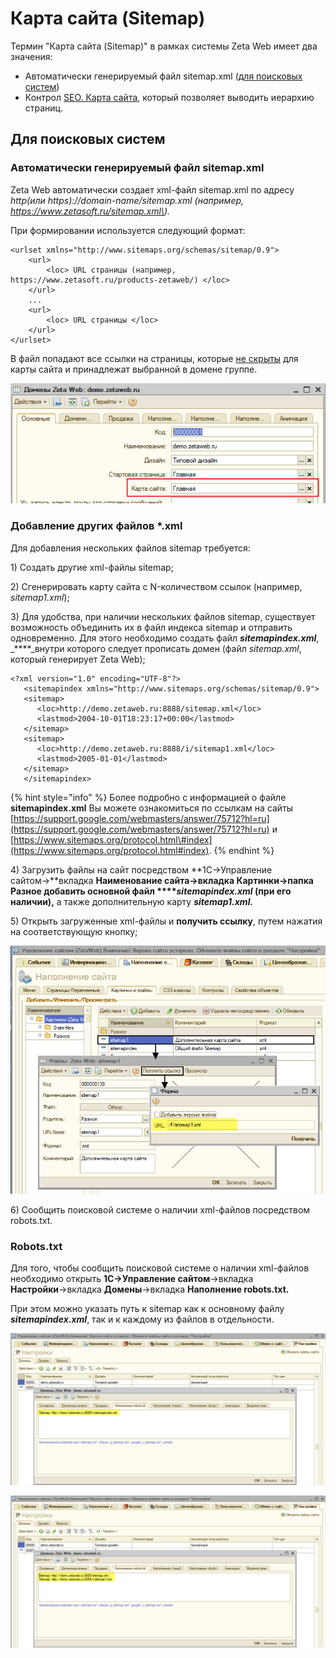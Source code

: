 # Карта сайта \(Sitemap\)

Термин "Карта сайта \(Sitemap\)" в рамках системы Zeta Web имеет два значения:

* Автоматически генерируемый файл sitemap.xml \([для поисковых систем](https://ru.wikipedia.org/wiki/Sitemaps)\)
* Контрол [SEO. Карта сайта](../../tekhnicheskaya-dokumentaciya/opisanie-kontrolov/5-seo/seo-karta-saita.md), который позволяет выводить иерархию страниц.

## Для поисковых систем

### Автоматически генерируемый файл sitemap.xml

Zeta Web автоматически создает xml-файл sitemap.xml по адресу _http\(или https\)://domain-name/sitemap.xml \(например, https://www.zetasoft.ru/sitemap.xml\)._

При формировании используется следующий формат:

```markup
<urlset xmlns="http://www.sitemaps.org/schemas/sitemap/0.9">
    <url>
        <loc> URL страницы (например, https://www.zetasoft.ru/products-zetaweb/) </loc>
    </url>
    ...
    <url>
        <loc> URL страницы </loc>
    </url>
</urlset>
```

В файл попадают все ссылки на страницы, которые [не скрыты](../menyu-karty-ssylki/dobavlenie-stranicy-v-kartu-saita.md#skryvat-ili-otobrazhat) для карты сайта и принадлежат выбранной в домене группе.

![](../../.gitbook/assets/image%20%28223%29.png)

### Добавление других файлов \*.xml

Для добавления нескольких файлов sitemap требуется:

1\) Создать другие xml-файлы sitemap;

2\) Сгенерировать карту сайта с N-количеством ссылок \(например, _sitemap1.xml_\);

3\) Для удобства, при наличии нескольких файлов sitemap, существует возможность объединить их в файл индекса sitemap и отправить одновременно. Для этого необходимо создать файл _**sitemapindex.xml**_, _****_внутри которого следует прописать домен \(файл _sitemap.xml_, который генерирует Zeta Web\);

```text
<?xml version="1.0" encoding="UTF-8"?>
   <sitemapindex xmlns="http://www.sitemaps.org/schemas/sitemap/0.9">
   <sitemap>
      <loc>http://demo.zetaweb.ru:8888/sitemap.xml</loc>
      <lastmod>2004-10-01T18:23:17+00:00</lastmod>
   </sitemap>
   <sitemap>
      <loc>http://demo.zetaweb.ru:8888/i/sitemap1.xml</loc>
      <lastmod>2005-01-01</lastmod>
   </sitemap>
   </sitemapindex>
```

{% hint style="info" %}
Более подробно с информацией о файле **sitemapindex.xml** Вы можете ознакомиться по ссылкам на сайты [https://support.google.com/webmasters/answer/75712?hl=ru](https://support.google.com/webmasters/answer/75712?hl=ru) и [https://www.sitemaps.org/protocol.html\#index](https://www.sitemaps.org/protocol.html#index).
{% endhint %}

4\) Загрузить файлы на сайт посредством **1С→Управление сайтом→**вкладка **Наименование сайта→**вкладка **Картинк**и→папка **Разное** добавить основной файл ****_**sitemapindex.xml**_ \(при его наличии\)**,** а также дополнительную карту _**sitemap1.xml.**_ 

5\) Открыть загруженные xml-файлы и **получить ссылку**, путем нажатия на соответствующую кнопку;

![&#x414;&#x43E;&#x431;&#x430;&#x432;&#x43B;&#x435;&#x43D;&#x438;&#x435;  xml-&#x444;&#x430;&#x439;&#x43B;&#x430; &#x43D;&#x430; &#x441;&#x430;&#x439;&#x442;](../../.gitbook/assets/image-7.png)

6\) Сообщить поисковой системе о наличии xml-файлов посредством robots.txt.

### Robots.txt

Для того, чтобы сообщить поисковой системе о наличии xml-файлов необходимо открыть **1С→Управление сайтом**→вкладка **Настройки**→вкладка **Домены**→вкладка **Наполнение robots.txt.** 

При этом можно указать путь к sitemap как к основному файлу _**sitemapindex.xml**_, так и к каждому из файлов в отдельности.

![](../../.gitbook/assets/image-2%20%281%29.png)

![](../../.gitbook/assets/image-6.png)







